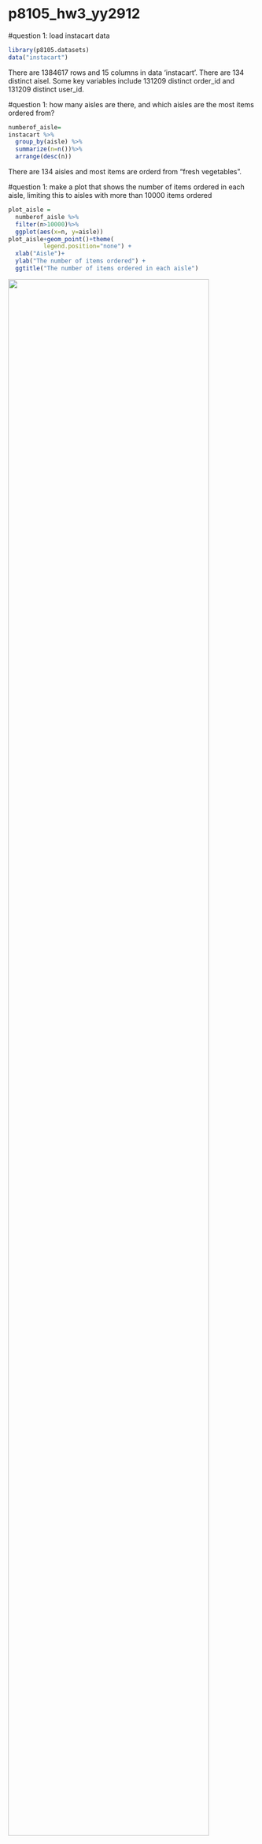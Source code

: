 p8105\_hw3\_yy2912
================

\#question 1: load instacart data

``` r
library(p8105.datasets)
data("instacart")
```

There are 1384617 rows and 15 columns in data ‘instacart’. There are 134
distinct aisel. Some key variables include 131209 distinct order\_id and
131209 distinct user\_id.

\#question 1: how many aisles are there, and which aisles are the most
items ordered from?

``` r
numberof_aisle=
instacart %>%
  group_by(aisle) %>%
  summarize(n=n())%>%
  arrange(desc(n))
```

There are 134 aisles and most items are orderd from “fresh vegetables”.

\#question 1: make a plot that shows the number of items ordered in each
aisle, limiting this to aisles with more than 10000 items ordered

``` r
plot_aisle =
  numberof_aisle %>%
  filter(n>10000)%>%
  ggplot(aes(x=n, y=aisle))
plot_aisle+geom_point()+theme(
          legend.position="none") +
  xlab("Aisle")+
  ylab("The number of items ordered") +
  ggtitle("The number of items ordered in each aisle")
```

<img src="p8105_hw3_yy2912_files/figure-gfm/unnamed-chunk-3-1.png" width="90%" />

\#question 1: make a table showing the three most popular items in each
of the aisles “baking ingredients”, “dog food care”, and “packaged
vegetables fruits”. Include the number of times each item is ordered in
your table.

``` r
popular_item=
  instacart %>%
  filter(aisle == c("baking ingredients","dog food care","packaged vegetables fruits"))%>%
  group_by(product_name, aisle)%>%
  summarize(
    n = n()
  ) %>% 
 group_by(aisle) %>% 
  summarize(
    rank=max(n))%>%
  top_n(3)%>%
  knitr::kable()
```

    ## Selecting by rank

\#question 1: make a table showing the mean hour of the day at which
Pink Lady Apples and Coffee Ice Cream are ordered on each day of the
week.

``` r
instacart %>%
  filter(product_name==c("Pink Lady Apples","Coffee Ice Cream"))%>%

  group_by(product_name, order_dow)%>%
  summarize(mean_hour=mean(order_hour_of_day))%>%
  knitr::kable()
```

    ## Warning in product_name == c("Pink Lady Apples", "Coffee Ice Cream"):
    ## longer object length is not a multiple of shorter object length

| product\_name    | order\_dow | mean\_hour |
| :--------------- | ---------: | ---------: |
| Coffee Ice Cream |          0 |   13.22222 |
| Coffee Ice Cream |          1 |   15.00000 |
| Coffee Ice Cream |          2 |   15.33333 |
| Coffee Ice Cream |          3 |   15.40000 |
| Coffee Ice Cream |          4 |   15.16667 |
| Coffee Ice Cream |          5 |   10.33333 |
| Coffee Ice Cream |          6 |   12.35294 |
| Pink Lady Apples |          0 |   12.25000 |
| Pink Lady Apples |          1 |   11.67857 |
| Pink Lady Apples |          2 |   12.00000 |
| Pink Lady Apples |          3 |   13.93750 |
| Pink Lady Apples |          4 |   11.90909 |
| Pink Lady Apples |          5 |   13.86957 |
| Pink Lady Apples |          6 |   11.55556 |

\#question 2:

``` r
library(p8105.datasets)
data("brfss_smart2010")
brfss = janitor::clean_names(brfss_smart2010) %>% 
  mutate(
    response = factor(response, levels = c("Poor", "Fair", "Good", "Very Good", "Excellent"))
    )
```

\#question 2: format the data to use appropriate variable names;focus on
the “Overall Health” topic; include only responses from “Excellent” to
“Poor”; organize responses as a factor taking levels ordered from
“Poor” to “Excellent”

``` r
brfss %>%
  filter(
    topic == "Overall Health",
    response == c("Excellent", "Very good", "Good", "Fair", "Poor")
  ) %>% 
  arrange(response) 
```

    ## Warning in `==.default`(response, c("Excellent", "Very good", "Good",
    ## "Fair", : longer object length is not a multiple of shorter object length

    ## Warning in is.na(e1) | is.na(e2): longer object length is not a multiple of
    ## shorter object length

    ## # A tibble: 1,613 x 23
    ##     year locationabbr locationdesc class topic question response
    ##    <int> <chr>        <chr>        <chr> <chr> <chr>    <fct>   
    ##  1  2010 AL           AL - Jeffer… Heal… Over… How is … Poor    
    ##  2  2010 AZ           AZ - Pinal … Heal… Over… How is … Poor    
    ##  3  2010 CA           CA - Alamed… Heal… Over… How is … Poor    
    ##  4  2010 CA           CA - Rivers… Heal… Over… How is … Poor    
    ##  5  2010 CA           CA - San Be… Heal… Over… How is … Poor    
    ##  6  2010 CO           CO - Dougla… Heal… Over… How is … Poor    
    ##  7  2010 CO           CO - Jeffer… Heal… Over… How is … Poor    
    ##  8  2010 CT           CT - Hartfo… Heal… Over… How is … Poor    
    ##  9  2010 DE           DE - Kent C… Heal… Over… How is … Poor    
    ## 10  2010 FL           FL - Baker … Heal… Over… How is … Poor    
    ## # … with 1,603 more rows, and 16 more variables: sample_size <int>,
    ## #   data_value <dbl>, confidence_limit_low <dbl>,
    ## #   confidence_limit_high <dbl>, display_order <int>,
    ## #   data_value_unit <chr>, data_value_type <chr>,
    ## #   data_value_footnote_symbol <chr>, data_value_footnote <chr>,
    ## #   data_source <chr>, class_id <chr>, topic_id <chr>, location_id <chr>,
    ## #   question_id <chr>, respid <chr>, geo_location <chr>

\#question 2: In 2002, which states were observed at 7 or more
locations? What about in 2010?

``` r
sevenormore_location=
  brfss %>% 
  filter(year == 2002) %>% 
  group_by(locationabbr) %>% 
  summarize(
    n = n()
  ) %>% 
  filter(n >= 7) %>% 
  arrange(n) 
```

In 2002, the 7 states that were observed at 7 or more locations are RI,
GA, ME, OH, MA, NJ, and PA.

``` r
sevenormore_location=
  brfss %>% 
  filter(year == 2010) %>% 
  group_by(locationabbr) %>% 
  summarize(
    n = n()
  ) %>% 
  filter(n >= 7) %>% 
  arrange(n) 
```

In 2010, the 15 states that were observed at 7 or more locations are NC,
PA, OH, SC, UT, CO, ID, MA, ME, TN, NY, CA, MD, TX, and FL.

\#question 2: Construct a dataset that is limited to Excellent
responses, and contains, year, state, and a variable that averages the
data\_value across locations within a state.

``` r
brfss_new =
  brfss %>% 
  filter(response == "Excellent") %>% 
  group_by(year, locationabbr) %>% 
  mutate(mean = mean(data_value, na.rm = FALSE)) %>%
  select(year, locationabbr, mean) %>% 
  distinct() 
```

\#question 2: Make a “spaghetti” plot of this average value over time
within a
state.

``` r
  ggplot(brfss_new, aes(x = year, y = mean, color = locationabbr, group = locationabbr))+
  geom_line() +
  theme(legend.position="none") +
  xlab("Year") +
  ylab("The average value within a state") +
  ggtitle("The average value over time within a state")
```

    ## Warning: Removed 3 rows containing missing values (geom_path).

<img src="p8105_hw3_yy2912_files/figure-gfm/unnamed-chunk-11-1.png" width="90%" />
\#question 2: Make a two-panel plot showing, for the years 2006, and
2010, distribution of data\_value for responses (“Poor” to “Excellent”)
among locations in NY State.

response\_2006 = brfss %\>% filter(year == 2006) %\>% ggplot(aes(x =
data\_value, fill = response)) + geom\_density(color=data\_value, alpha
= .5) + theme(legend.position = “bottom”)

``` r
response_2006 = 
  brfss %>% 
  filter(year == 2006) %>% 
  ggplot(aes(x = data_value, fill = response)) +
  geom_density(alpha = .5) +
  theme(legend.position = "bottom")+
    viridis::scale_fill_viridis(discrete = TRUE)
```

``` r
response_2010 = 
  brfss %>% 
  filter(year == 2010) %>% 
  ggplot(aes(x = data_value, fill = response)) +
 geom_density(alpha = .5) +
  theme(legend.position = "bottom")+
    viridis::scale_fill_viridis(discrete = TRUE)
```

``` r
library(patchwork)
(response_2006 + response_2010)
```

    ## Warning: Removed 686 rows containing non-finite values (stat_density).

    ## Warning: Removed 558 rows containing non-finite values (stat_density).

<img src="p8105_hw3_yy2912_files/figure-gfm/unnamed-chunk-14-1.png" width="90%" />

\#question 3: Load, tidy, and otherwise wrangle the data. Your final
dataset should include all originally observed variables and values;
have useful variable names; include a weekday vs weekend variable; and
encode data with reasonable variable classes. Describe the resulting
dataset (e.g. what variables exist, how many observations, etc).

``` r
accel_data = read_csv(file = "./data/accel_data.csv")%>% 
janitor::clean_names() 
```

    ## Parsed with column specification:
    ## cols(
    ##   .default = col_double(),
    ##   day = col_character()
    ## )

    ## See spec(...) for full column specifications.

``` r
accel_data_tidy = 
        accel_data %>% 
        pivot_longer(
        activity_1:activity_1440,
        names_to = "activity",
        values_to = "activity_minutes"
    ) %>%
  
   mutate(
      day = factor(day, levels = c("Monday", "Tuesday", "Wednesday", "Thursday", "Friday", "Saturday", "Sunday" )), 
      weekend = day %in% c("Saturday", "Sunday")
    ) %>% 
 
 mutate(
    week = as.integer(week),
    day_id = as.integer(day_id),
    day = as.character(day),
    activity = as.character(activity),
    activity_minutes = as.numeric(activity_minutes),
    weekend = as.numeric(weekend)
  )
```

The variables in the tidied dataset include: activity,
activity\_minutes, day, day\_id, week, weekend and there are 50400
observations in the dataset.

\#question 3: Using your tidied dataset, aggregate accross minutes to
create a total activity variable for each day, and create a table
showing these totals. Are any trends apparent?

``` r
accel_data_tidy %>% 
  group_by(day_id) %>% 
  mutate(total_activity = sum(activity_minutes)) %>%
  select(week, day_id, day, weekend, total_activity) %>% 
  distinct() %>% 
  knitr::kable()
```

|    week |   day\_id | day         |    weekend |                                                                     total\_activity |
| ------: | --------: | :---------- | ---------: | ----------------------------------------------------------------------------------: |
|       1 |         1 | Friday      |          0 |                                                                           480542.62 |
|       1 |         2 | Monday      |          0 |                                                                            78828.07 |
|       1 |         3 | Saturday    |          1 |                                                                           376254.00 |
|       1 |         4 | Sunday      |          1 |                                                                           631105.00 |
|       1 |         5 | Thursday    |          0 |                                                                           355923.64 |
|       1 |         6 | Tuesday     |          0 |                                                                           307094.24 |
|       1 |         7 | Wednesday   |          0 |                                                                           340115.01 |
|       2 |         8 | Friday      |          0 |                                                                           568839.00 |
|       2 |         9 | Monday      |          0 |                                                                           295431.00 |
|       2 |        10 | Saturday    |          1 |                                                                           607175.00 |
|       2 |        11 | Sunday      |          1 |                                                                           422018.00 |
|       2 |        12 | Thursday    |          0 |                                                                           474048.00 |
|       2 |        13 | Tuesday     |          0 |                                                                           423245.00 |
|       2 |        14 | Wednesday   |          0 |                                                                           440962.00 |
|       3 |        15 | Friday      |          0 |                                                                           467420.00 |
|       3 |        16 | Monday      |          0 |                                                                           685910.00 |
|       3 |        17 | Saturday    |          1 |                                                                           382928.00 |
|       3 |        18 | Sunday      |          1 |                                                                           467052.00 |
|       3 |        19 | Thursday    |          0 |                                                                           371230.00 |
|       3 |        20 | Tuesday     |          0 |                                                                           381507.00 |
|       3 |        21 | Wednesday   |          0 |                                                                           468869.00 |
|       4 |        22 | Friday      |          0 |                                                                           154049.00 |
|       4 |        23 | Monday      |          0 |                                                                           409450.00 |
|       4 |        24 | Saturday    |          1 |                                                                             1440.00 |
|       4 |        25 | Sunday      |          1 |                                                                           260617.00 |
|       4 |        26 | Thursday    |          0 |                                                                           340291.00 |
|       4 |        27 | Tuesday     |          0 |                                                                           319568.00 |
|       4 |        28 | Wednesday   |          0 |                                                                           434460.00 |
|       5 |        29 | Friday      |          0 |                                                                           620860.00 |
|       5 |        30 | Monday      |          0 |                                                                           389080.00 |
|       5 |        31 | Saturday    |          1 |                                                                             1440.00 |
|       5 |        32 | Sunday      |          1 |                                                                           138421.00 |
|       5 |        33 | Thursday    |          0 |                                                                           549658.00 |
|       5 |        34 | Tuesday     |          0 |                                                                           367824.00 |
|       5 |        35 | Wednesday   |          0 |                                                                           445366.00 |
| There i | s not any | apparent tr | end from t | he table generated. Each week has different activity minutes from Monday to Sunday. |
